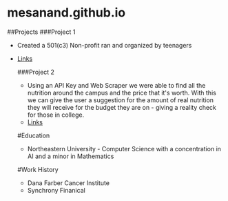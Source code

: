 # mesanand.github.io

##Projects 
###Project 1
- Created a 501(c3) Non-profit ran and organized by teenagers
- [Links](https://www.teens4teens.net/)

  ###Project 2
  - Using an API Key and Web Scraper we were able to find all the nutrition around the campus and the price that it's worth. With this we can give the user a suggestion for the amount of real nutrition they will receive for the budget they are on - giving a reality check for those in college.
  - [Links](https://www.linkedin.com/in/mehr-anand/)
 
  #Education
  - Northeastern University - Computer Science with a concentration in AI and a minor in Mathematics
 
  #Work History
  - Dana Farber Cancer Institute
  - Synchrony Finanical

